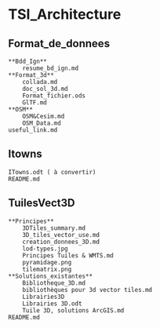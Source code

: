 # TSI_Architecture

## Format_de_donnees
	**Bdd_Ign**
		resume_bd_ign.md
	**Format_3d**
		collada.md
		doc_sol_3d.md
		Format_fichier.ods
		GlTF.md
	**OSM**
		OSM&Cesim.md
		OSM_Data.md
	useful_link.md

## Itowns
	ITowns.odt ( à convertir)
	README.md
## TuilesVect3D
	**Principes**
		3DTiles_summary.md
		3D_tiles_vector_use.md
		creation_donnees_3D.md
		lod-types.jpg
		Principes Tuiles & WMTS.md
		pyramidage.png
		tilematrix.png	
	**Solutions_existantes**
		Bibliotheque_3D.md
		bibliothèques pour 3d vector tiles.md
		Librairies3D
		Librairies 3D.odt
		Tuile 3D, solutions ArcGIS.md
	README.md
